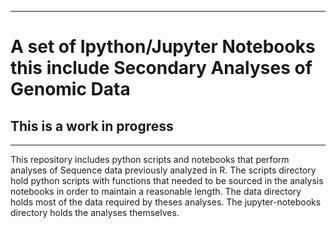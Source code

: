 ------------------------------------------------------------------------------------------------------------------------------------------------------------------
# A set of Ipython/Jupyter Notebooks this include Secondary Analyses of Genomic Data
##  This is a work in progress
------------------------------------------------------------------------------------------------------------------------------------------------------------------

This repository includes python scripts and notebooks that perform analyses of Sequence data previously analyzed in R. The scripts directory hold python scripts with functions that needed to be sourced in the analysis notebooks in order to maintain a reasonable length. The data directory holds most of the data required by theses analyses. The jupyter-notebooks directory holds the analyses themselves.

